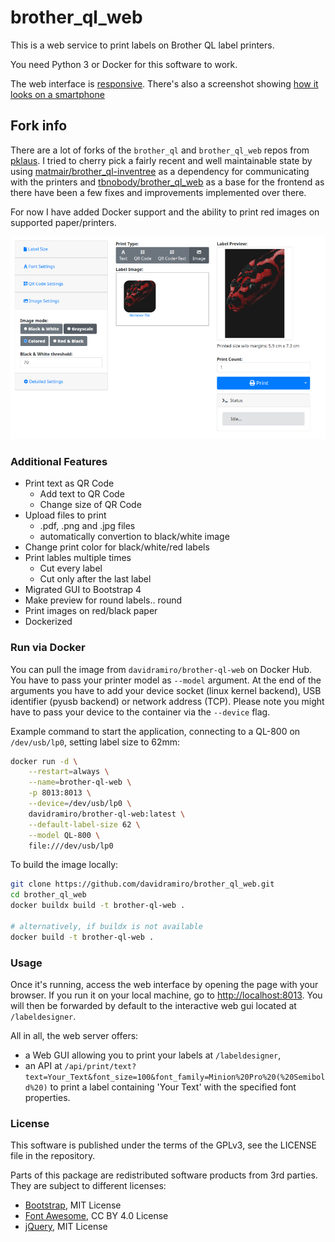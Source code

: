 # brother_ql_web

This is a web service to print labels on Brother QL label printers.

You need Python 3 or Docker for this software to work.

The web interface is [responsive](https://en.wikipedia.org/wiki/Responsive_web_design).
There's also a screenshot showing [how it looks on a smartphone](./screenshots/Label-Designer_Phone.png)

## Fork info

There are a lot of forks of the `brother_ql` and `brother_ql_web` repos from [pklaus](https://github.com/pklaus/brother_ql). I tried to cherry pick a fairly recent and well maintainable state by using [matmair/brother_ql-inventree](https://github.com/matmair/brother_ql-inventree) as a dependency for communicating with the printers and [tbnobody/brother_ql_web](https://github.com/tbnobody/brother_ql_web) as a base for the frontend as there have been a few fixes and improvements implemented over there.

For now I have added Docker support and the ability to print red images on supported paper/printers.

![Screenshot](./screenshots/Label-Designer_Desktop.png)

### Additional Features

-   Print text as QR Code
    -   Add text to QR Code
    -   Change size of QR Code
-   Upload files to print
    -   .pdf, .png and .jpg files
    -   automatically convertion to black/white image
-   Change print color for black/white/red labels
-   Print lables multiple times
    -   Cut every label
    -   Cut only after the last label
-   Migrated GUI to Bootstrap 4
-   Make preview for round labels.. round
-   Print images on red/black paper
-   Dockerized

### Run via Docker

You can pull the image from `davidramiro/brother-ql-web` on Docker Hub.
You have to pass your printer model as `--model` argument. At the end of the arguments you have to add your device socket (linux kernel backend), USB identifier (pyusb backend) or network address (TCP).
Please note you might have to pass your device to the container via the `--device` flag.

Example command to start the application, connecting to a QL-800 on `/dev/usb/lp0`, setting label size to 62mm:

```bash
docker run -d \
    --restart=always \
    --name=brother-ql-web \
    -p 8013:8013 \
    --device=/dev/usb/lp0 \
    davidramiro/brother-ql-web:latest \
    --default-label-size 62 \
    --model QL-800 \
    file:///dev/usb/lp0
```

To build the image locally:

```bash
git clone https://github.com/davidramiro/brother_ql_web.git
cd brother_ql_web
docker buildx build -t brother-ql-web .

# alternatively, if buildx is not available
docker build -t brother-ql-web .
```

### Usage

Once it's running, access the web interface by opening the page with your browser.
If you run it on your local machine, go to <http://localhost:8013>.
You will then be forwarded by default to the interactive web gui located at `/labeldesigner`.

All in all, the web server offers:

-   a Web GUI allowing you to print your labels at `/labeldesigner`,
-   an API at `/api/print/text?text=Your_Text&font_size=100&font_family=Minion%20Pro%20(%20Semibold%20)`
    to print a label containing 'Your Text' with the specified font properties.

### License

This software is published under the terms of the GPLv3, see the LICENSE file in the repository.

Parts of this package are redistributed software products from 3rd parties. They are subject to different licenses:

-   [Bootstrap](https://github.com/twbs/bootstrap), MIT License
-   [Font Awesome](https://github.com/FortAwesome/Font-Awesome), CC BY 4.0 License
-   [jQuery](https://github.com/jquery/jquery), MIT License
